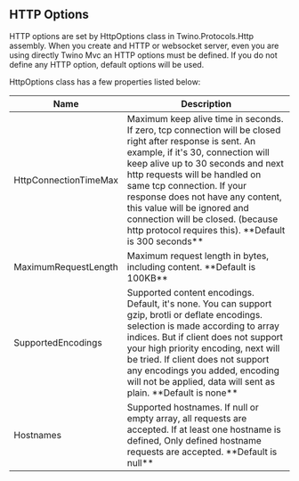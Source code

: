 ## HTTP Options

HTTP options are set by HttpOptions class in Twino.Protocols.Http assembly.
When you create and HTTP or websocket server, even you are using directly Twino Mvc an HTTP options must be defined.
If you do not define any HTTP option, default options will be used.

HttpOptions class has a few properties listed below:

<table>
  <thead>
    <tr>
      <th>Name</th>
      <th>Description</th>
    </tr>
  </thead>
  <tbody>
    <tr>
      <td>HttpConnectionTimeMax</td>
      <td>
        Maximum keep alive time in seconds. If zero, tcp connection will be closed right after response is sent.
        An example, if it's 30, connection will keep alive up to 30 seconds and next http requests will be handled
        on same tcp connection.
        If your response does not have any content, this value will be ignored and connection will be closed.
        (because http protocol requires this).
        **Default is 300 seconds**
      </td>
    </tr>
    <tr>
      <td>MaximumRequestLength</td>
      <td>
        Maximum request length in bytes, including content. **Default is 100KB**
      </td>
    </tr>
    <tr>
      <td>SupportedEncodings</td>
      <td>
        Supported content encodings.
        Default, it's none.
        You can support gzip, brotli or deflate encodings.
        selection is made according to array indices.
        But if client does not support your high priority encoding, next will be tried.
        If client does not support any encodings you added, encoding will not be applied, data will sent as plain.
        **Default is none**
      </td>
    </tr>
    <tr>
      <td>Hostnames</td>
      <td>
        Supported hostnames.
        If null or empty array, all requests are accepted.
        If at least one hostname is defined,
        Only defined hostname requests are accepted.
        **Default is null**
      </td>
    </tr>
  </tbody>
</table>
